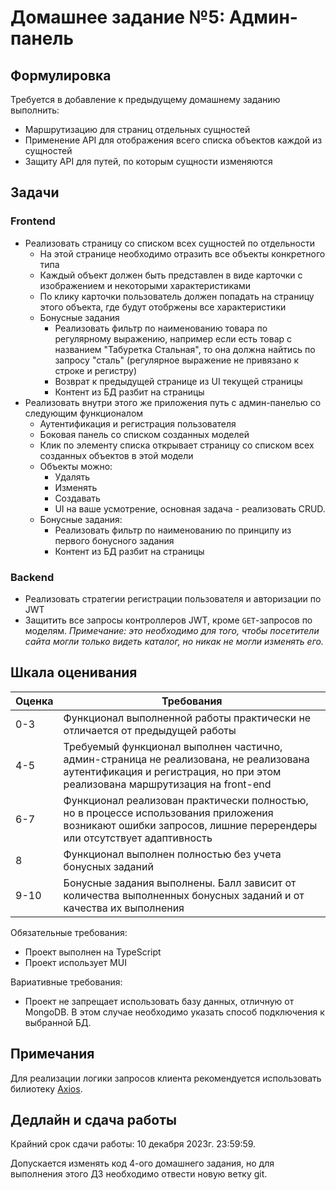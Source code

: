 # Домашнее задание №5: Админ-панель

## Формулировка

Требуется в добавление к предыдущему домашнему заданию выполнить:

- Маршрутизацию для страниц отдельных сущностей
- Применение API для отображения всего списка объектов каждой из сущностей
- Защиту API для путей, по которым сущности изменяются

## Задачи

### Frontend

- Реализовать страницу со списком всех сущностей по отдельности
  - На этой странице необходимо отразить все объекты конкретного типа
  - Каждый объект должен быть представлен в виде карточки с изображением и некоторыми характеристиками
  - По клику карточки пользователь должен попадать на страницу  этого объекта, где будут отобржены все характеристики
  - Бонусные задания
    - Реализовать фильтр по наименованию товара по регулярному выражению, например если есть товар с названием "Табуретка Стальная", то она должна найтись по запросу "сталь" (регулярное выражение не привязано к строке и регистру)
    - Возврат к предыдущей странице из UI текущей страницы
    - Контент из БД разбит на страницы
- Реализовать внутри этого же приложения путь с админ-панелью со следующим функционалом
  - Аутентификация и регистрация пользователя
  - Боковая панель со списком созданных моделей
  - Клик по элементу списка открывает страницу со списком всех созданных объектов в этой модели
  - Объекты можно:
    - Удалять
    - Изменять
    - Создавать
    - UI на ваше усмотрение, основная задача - реализовать CRUD.
  - Бонусные задания:
    - Реализовать фильтр по наименованию по принципу из первого бонусного задания
    - Контент из БД разбит на страницы

### Backend

- Реализовать стратегии регистрации пользователя и авторизации по JWT
- Защитить все запросы контроллеров JWT, кроме `GET`-запросов по моделям. *Примечание: это необходимо для того, чтобы посетители сайта могли только видеть каталог, но никак не могли изменять его.*

## Шкала оценивания

| Оценка | Требования |
|--------|------------|
|0-3|Функционал выполненной работы практически не отличается от предыдущей работы|
|4-5|Требуемый функционал выполнен частично, админ-страница не реализована, не реализована аутентификация и регистрация, но при этом реализована маршрутизация на front-end|
|6-7|Функционал реализован практически полностью, но в процессе использования приложения возникают ошибки запросов, лишние перерендеры или отсутствует адаптивность|
|8|Функционал выполнен полностью без учета бонусных заданий|
|9-10|Бонусные задания выполнены. Балл зависит от количества выполненных бонусных заданий и от качества их выполнения|

Обязательные требования:

- Проект выполнен на TypeScript
- Проект использует MUI

Вариативные требования:

- Проект не запрещает использовать базу данных, отличную от MongoDB. В этом случае необходимо указать способ подключения к выбранной БД.

## Примечания

Для реализации логики запросов клиента рекомендуется использовать билиотеку [Axios](https://axios-http.com/ru/docs/intro).

## Дедлайн и сдача работы

Крайний срок сдачи работы: 10 декабря 2023г. 23:59:59.

Допускается изменять код 4-ого домашнего задания, но для выполнения этого ДЗ необходимо отвести новую ветку git.
